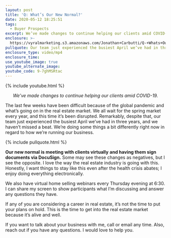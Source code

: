 ```yaml
---
layout: post
title: 'Q: What’s Our New Normal?'
date: 2020-05-12 18:25:51
tags:
  - Buyer Prospects
excerpt: We’ve made changes to continue helping our clients amid COVID-19.
enclosure: >-
  https://vyralmarketing.s3.amazonaws.com/Jonathan+Carbutti/Q-+Whats+Our+New+Normal_.mp4
pullquote: Our team just experienced the busiest April we’ve had in three years.
enclosure_type: video/mp4
enclosure_time:
use_youtube_image: true
youtube_alternate_image:
youtube_code: 9-7ghMSRtac
---
```


{% include youtube.html %}

<p style="text-align: center;"><em>We’ve made changes to continue helping our clients amid COVID-19.</em></p>

The last few weeks have been difficult because of the global pandemic and what’s going on in the real estate market. We all wait for the spring market every year, and this time it’s been disrupted. Remarkably, despite that, our team just experienced the busiest April we’ve had in three years, and we haven’t missed a beat. We’re doing some things a bit differently right now in regard to how we’re running our business.

{% include pullquote.html %}

**Our new normal is meeting with clients virtually** **and having them sign documents via DocuSign.** Some may see these changes as negatives, but I see the opposite. I love the way the real estate industry is going with this. Honestly, I want things to stay like this even after the health crisis abates; I enjoy doing everything electronically.&nbsp;

We also have virtual home selling webinars every Thursday evening at 6:30. I can share my screen to show participants what I’m discussing and answer any questions they have.

If any of you are considering a career in real estate, it’s not the time to put your plans on hold. This is the time to get into the real estate market because it’s alive and well.&nbsp;

If you want to talk about your business with me, call or email any time. Also, reach out if you have any questions. I would love to help you.